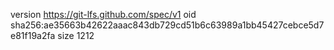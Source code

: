 version https://git-lfs.github.com/spec/v1
oid sha256:ae35663b42622aaac843db729cd51b6c63989a1bb45427cebce5d7e81f19a2fa
size 1212
